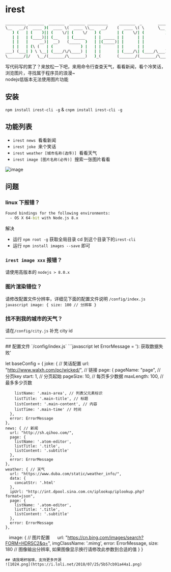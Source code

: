 # irest
```cmd
_________ _______  _______  _______ _________     _______  _       _________
\__   __/(  ____ )(  ____ \(  ____ \\__   __/    (  ____ \( \      \__   __/
   ) (   | (    )|| (    \/| (    \/   ) (       | (    \/| (         ) (
   | |   | (____)|| (__    | (_____    | | _____ | |      | |         | |
   | |   |     __)|  __)   (_____  )   | |(_____)| |      | |         | |
   | |   | (\ (   | (            ) |   | |       | |      | |         | |
___) (___| ) \ \__| (____/\/\____) |   | |       | (____/\| (____/\___) (___
\_______/|/   \__/(_______/\_______)   )_(       (_______/(_______/\_______/

```

写代码写的累了？来放松一下吧，来用命令行查查天气，看看新闻，看个冷笑话，浏览图片，寻找属于程序员的浪漫~   
nodejs低版本无法使用图片功能

## 安装

`npm install irest-cli -g` & `cnpm install irest-cli -g`


## 功能列表

* `irest news`  看看新闻
* `irest joke`  来个笑话
* `irest weather [城市名称(选传)]`  看看天气
* `irest image [图片名称(必传)]`  搜索一张图片看看

  
  
![image](https://github.com/Jon-Millent/irest/blob/master/show01.gif?raw=true)

## 问题
### linux 下报错？
```cmd
Found bindings for the following environments:
  - OS X 64-bit with Node.js 8.x
```
解决
* 运行 `npm root -g` 获取全局目录 cd 到这个目录下的`irest-cli`
* 运行 `npm install images --save` 即可

###   `irest image xxx` 报错？  
请使用高版本的 `nodejs > 8.0.x`
###   图片渲染错位？  
请修改配置文件分辨率，详细见下面的配置文件说明
     `/config/index.js`
    ```javascript
        image: {
            size: 100 // 分辨率
        }
    ```
###   找不到我的城市的天气？  
请在`/config/city.js` 补充 city id

<hr>
## 配置文件 `/config/index.js`
```javascript
  let ErrorMessage = '): 获取数据失败'

  let baseConfig = {
    joke: { // 笑话配置
      url: "http://www.walxh.com/pc/wicked/", // 链接
      page: {
        pageName: "page", // 分页key
        start: 1, // 分页起始
        pageSize: 10, // 每页多少数据
        maxLength: 100, // 最多多少页数

        listName: '.main-area', // 列表父元素标识
        listTitle: '.main-title', // 标题
        listContent: '.main-content', // 内容
        listTime: '.main-time' // 时间
      },
      error: ErrorMessage
    },
    news: { // 新闻
      url: "http://sh.qihoo.com/",
      page: {
        listName: '.atom-editor',
        listTitle: '.title',
        listContent: '.subtitle'
      },
      error: ErrorMessage
    },
    weather: { // 天气
      url: "https://www.duba.com/static/weather_info/",
      data: {
        concatStr: '.html'
      },
      ipUrl: "http://int.dpool.sina.com.cn/iplookup/iplookup.php?format=json",
      page: {
        listName: '.atom-editor',
        listTitle: '.title',
        listContent: '.subtitle'
      },
      error: ErrorMessage
    },
    image: { // 图片配置
      url: "https://cn.bing.com/images/search?FORM=HDRSC2&q=",
      imgClassName: '.mimg',
      error: ErrorMessage,
      size: 180 // 图像输出分辨率, 如果图像显示换行请修改此参数到合适的值
    }
  }

```
## 请我喝杯咖啡，支持更多开源
![1024.png](https://i.loli.net/2018/07/25/5b57cb91a44a1.png)
